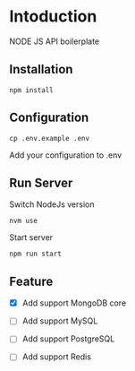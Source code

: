 # Intoduction

NODE JS API boilerplate

## Installation

```
npm install
```
## Configuration

```
cp .env.example .env
```

Add your configuration to .env

## Run Server

Switch NodeJs version
```
nvm use
```
Start server
```
npm run start
```

## Feature

- [x] Add support MongoDB core
- [ ] Add support MySQL 
- [ ] Add support PostgreSQL 
- [ ] Add support Redis

